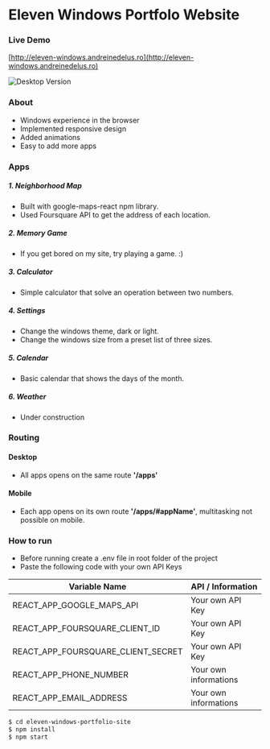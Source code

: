 # Eleven Windows Portfolo Website

### Live Demo

[http://eleven-windows.andreinedelus.ro](http://eleven-windows.andreinedelus.ro)

![Desktop Version](./readme/elevenwindows.jpg)

### About

-   Windows experience in the browser
-   Implemented responsive design
-   Added animations
-   Easy to add more apps

### Apps

##### 1. Neighborhood Map

-   Built with google-maps-react npm library.
-   Used Foursquare API to get the address of each location.

##### 2. Memory Game

-   If you get bored on my site, try playing a game. :)

##### 3. Calculator

-   Simple calculator that solve an operation between two numbers.

##### 4. Settings

-   Change the windows theme, dark or light.
-   Change the windows size from a preset list of three sizes.

##### 5. Calendar

-   Basic calendar that shows the days of the month.

##### 6. Weather

-   Under construction

### Routing

#### Desktop

-   All apps opens on the same route **'/apps'**

#### Mobile

-   Each app opens on its own route **'/apps/#appName'**, multitasking not possible on mobile.

### How to run

-   Before running create a .env file in root folder of the project
-   Paste the following code with your own API Keys

| Variable Name                      | API / Information     |
| ---------------------------------- | --------------------- |
| REACT_APP_GOOGLE_MAPS_API          | Your own API Key      |
| REACT_APP_FOURSQUARE_CLIENT_ID     | Your own API Key      |
| REACT_APP_FOURSQUARE_CLIENT_SECRET | Your own API Key      |
| REACT_APP_PHONE_NUMBER             | Your own informations |
| REACT_APP_EMAIL_ADDRESS            | Your own informations |

```sh
$ cd eleven-windows-portfolio-site
$ npm install
$ npm start
```
